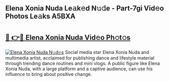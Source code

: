 ## Elena Xonia Nuda Le𝚊k𝚎d N𝚞𝚍e - Part-7gi Vid𝚎o Photos Le𝚊ks A5BXA

# <h2><a href="http://fbb9k5b.evod.top/?m=Elena+Xonia+Nuda">🔗 👉🔴 Elena Xonia Nuda Vid𝚎o Ph𝚘t𝚘s</a></h2>

[![Elena Xonia Nuda N𝚞d𝚎s](https://i.imgur.com/8V9OHl7.gif)](http://fbb9k5b.evod.top/?m=Elena+Xonia+Nuda)
Social media star Elena Xonia Nuda and multimedia artist, acclaimed for publishing dance and lifestyle material through trending dance routines and mini vlogs. A public figure like Elena Xonia Nuda, with a large platform and a captive audience, can use his influence to bring about positive change. 
